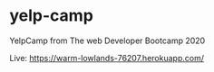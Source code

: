 # yelp-camp
YelpCamp from The web Developer Bootcamp 2020

Live: https://warm-lowlands-76207.herokuapp.com/
